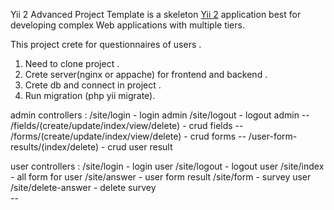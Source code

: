 
Yii 2 Advanced Project Template is a skeleton [Yii 2](http://www.yiiframework.com/) application best for
developing complex Web applications with multiple tiers.

This project crete for questionnaires of users . 

1. Need to clone project .
2. Crete server(nginx or appache) for frontend and backend . 
3. Crete db and connect in project .
4. Run migration (php yii migrate).

admin controllers : 
    /site/login - login admin
    /site/logout - logout admin
    --
    /fields/(create/update/index/view/delete) - crud fields
    --
    /forms/(create/update/index/view/delete) - crud forms
    --
    /user-form-results/(index/delete) - crud user result

 user controllers :
    /site/login - login user
    /site/logout - logout user
    /site/index - all form for user 
    /site/answer - user form result
    /site/form - survey user 
    /site/delete-answer - delete survey    
    --



